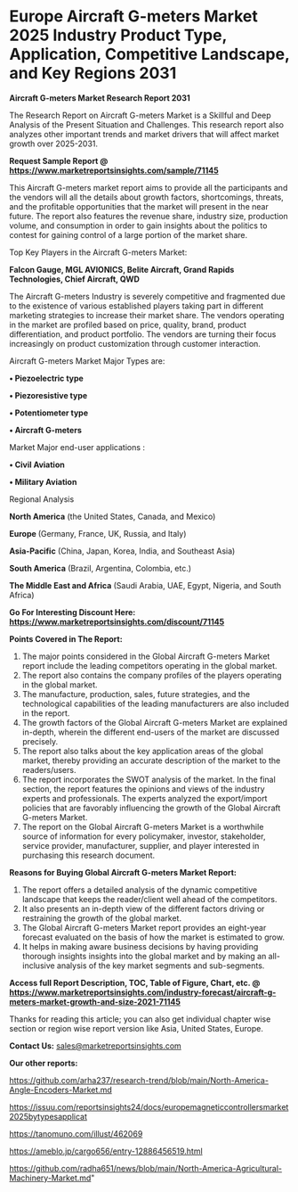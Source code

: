 # Europe Aircraft G-meters Market 2025 Industry Product Type, Application, Competitive Landscape, and Key Regions 2031

<strong>Aircraft G-meters Market Research Report 2031</strong>

The Research Report on Aircraft G-meters Market is a Skillful and Deep Analysis of the Present Situation and Challenges. This research report also analyzes other important trends and market drivers that will affect market growth over 2025-2031.

<strong>Request Sample Report @ <a href=https://www.marketreportsinsights.com/sample/71145>https://www.marketreportsinsights.com/sample/71145</a></strong>

This Aircraft G-meters market report aims to provide all the participants and the vendors will all the details about growth factors, shortcomings, threats, and the profitable opportunities that the market will present in the near future. The report also features the revenue share, industry size, production volume, and consumption in order to gain insights about the politics to contest for gaining control of a large portion of the market share.

Top Key Players in the Aircraft G-meters Market:

<strong>Falcon Gauge, MGL AVIONICS, Belite Aircraft, Grand Rapids Technologies, Chief Aircraft, QWD</strong>

The Aircraft G-meters Industry is severely competitive and fragmented due to the existence of various established players taking part in different marketing strategies to increase their market share. The vendors operating in the market are profiled based on price, quality, brand, product differentiation, and product portfolio. The vendors are turning their focus increasingly on product customization through customer interaction.

Aircraft G-meters Market Major Types are:

<strong>• Piezoelectric type

• Piezoresistive type

• Potentiometer type

• Aircraft G-meters</strong>

Market Major end-user applications :

<strong>• Civil Aviation

• Military Aviation</strong>

Regional Analysis

</u><strong><b>North America</b></strong> (the United States, Canada, and Mexico)

<strong><b>Europe </b></strong>(Germany, France, UK, Russia, and Italy)

<strong><b>Asia-Pacific</b></strong> (China, Japan, Korea, India, and Southeast Asia)

<strong><b>South America</b></strong> (Brazil, Argentina, Colombia, etc.)

<strong><b>The Middle East and Africa</b></strong> (Saudi Arabia, UAE, Egypt, Nigeria, and South Africa)

<strong>Go For Interesting Discount Here: <a href=https://www.marketreportsinsights.com/discount/71145>https://www.marketreportsinsights.com/discount/71145</a></strong>

<strong>Points Covered in The Report:</strong>
<ol>
  <li>The major points considered in the Global Aircraft G-meters Market report include the leading competitors operating in the global market.</li>
  <li>The report also contains the company profiles of the players operating in the global market.</li>
  <li>The manufacture, production, sales, future strategies, and the technological capabilities of the leading manufacturers are also included in the report.</li>
  <li>The growth factors of the Global Aircraft G-meters Market are explained in-depth, wherein the different end-users of the market are discussed precisely.</li>
  <li>The report also talks about the key application areas of the global market, thereby providing an accurate description of the market to the readers/users.</li>
  <li>The report incorporates the SWOT analysis of the market. In the final section, the report features the opinions and views of the industry experts and professionals. The experts analyzed the export/import policies that are favorably influencing the growth of the Global Aircraft G-meters Market.</li>
  <li>The report on the Global Aircraft G-meters Market is a worthwhile source of information for every policymaker, investor, stakeholder, service provider, manufacturer, supplier, and player interested in purchasing this research document.</li>
</ol>
<strong>Reasons for Buying Global Aircraft G-meters Market Report:</strong>

<ol>
  <li>The report offers a detailed analysis of the dynamic competitive landscape that keeps the reader/client well ahead of the competitors.</li>
  <li>It also presents an in-depth view of the different factors driving or restraining the growth of the global market.</li>
  <li>The Global Aircraft G-meters Market report provides an eight-year forecast evaluated on the basis of how the market is estimated to grow.</li>
  <li>It helps in making aware business decisions by having providing thorough insights insights into the global market and by making an all-inclusive analysis of the key market segments and sub-segments.</li>
</ol>
<strong>Access full Report Description, TOC, Table of Figure, Chart, etc. @ <a href=https://www.marketreportsinsights.com/industry-forecast/aircraft-g-meters-market-growth-and-size-2021-71145>https://www.marketreportsinsights.com/industry-forecast/aircraft-g-meters-market-growth-and-size-2021-71145</a></strong>


Thanks for reading this article; you can also get individual chapter wise section or region wise report version like Asia, United States, Europe.

<strong>Contact Us:</strong>
sales@marketreportsinsights.com

<strong>Our other reports:</strong>

<a href=https://github.com/arha237/research-trend/blob/main/North-America-Angle-Encoders-Market.md>https://github.com/arha237/research-trend/blob/main/North-America-Angle-Encoders-Market.md</a>

<a href=https://issuu.com/reportsinsights24/docs/europemagneticcontrollersmarket2025bytypesapplicat>https://issuu.com/reportsinsights24/docs/europemagneticcontrollersmarket2025bytypesapplicat</a>

<a href=https://tanomuno.com/illust/462069>https://tanomuno.com/illust/462069</a>

<a href=https://ameblo.jp/cargo656/entry-12886456519.html>https://ameblo.jp/cargo656/entry-12886456519.html</a>

<a href=https://github.com/radha651/news/blob/main/North-America-Agricultural-Machinery-Market.md>https://github.com/radha651/news/blob/main/North-America-Agricultural-Machinery-Market.md</a>"
